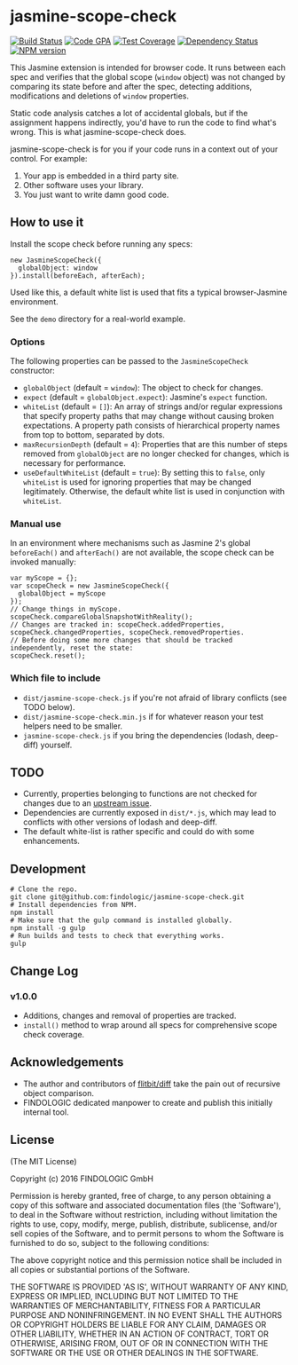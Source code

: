 # jasmine-scope-check

[![Build Status][build-image]][build-url]
[![Code GPA][gpa-image]][gpa-url]
[![Test Coverage][coverage-image]][coverage-url]
[![Dependency Status][depstat-image]][depstat-url]
[![NPM version][npm-image]][npm-url]

This Jasmine extension is intended for browser code.
It runs between each spec and verifies that the global scope (`window` object) was not changed by comparing its state
before and after the spec, detecting additions, modifications and deletions of `window` properties.

Static code analysis catches a lot of accidental globals, but if the assignment happens indirectly, you'd have to run
the code to find what's wrong. This is what jasmine-scope-check does.

jasmine-scope-check is for you if your code runs in a context out of your control. For example:

1. Your app is embedded in a third party site.
2. Other software uses your library.
3. You just want to write damn good code.

## How to use it

Install the scope check before running any specs:

```
new JasmineScopeCheck({
  globalObject: window
}).install(beforeEach, afterEach);
```

Used like this, a default white list is used that fits a typical browser-Jasmine environment.

See the `demo` directory for a real-world example.

### Options

The following properties can be passed to the `JasmineScopeCheck` constructor:

* `globalObject` (default = `window`): The object to check for changes.
* `expect` (default = `globalObject.expect`): Jasmine's `expect` function.
* `whiteList` (default = `[]`): An array of strings and/or regular expressions that specify property paths that may
  change without causing broken expectations. A property path consists of hierarchical property names from top to
  bottom, separated by dots.
* `maxRecursionDepth` (default = `4`): Properties that are this number of steps removed from `globalObject` are no
  longer checked for changes, which is necessary for performance.
* `useDefaultWhiteList` (default = `true`): By setting this to `false`, only `whiteList` is used for ignoring properties
  that may be changed legitimately. Otherwise, the default white list is used in conjunction with `whiteList`.

### Manual use

In an environment where mechanisms such as Jasmine 2's global `beforeEach()` and `afterEach()` are not available, the
scope check can be invoked manually:

```
var myScope = {};
var scopeCheck = new JasmineScopeCheck({
  globalObject = myScope
});
// Change things in myScope.
scopeCheck.compareGlobalSnapshotWithReality();
// Changes are tracked in: scopeCheck.addedProperties, scopeCheck.changedProperties, scopeCheck.removedProperties.
// Before doing some more changes that should be tracked independently, reset the state:
scopeCheck.reset();
```

### Which file to include

* `dist/jasmine-scope-check.js` if you're not afraid of library conflicts (see TODO below).
* `dist/jasmine-scope-check.min.js` if for whatever reason your test helpers need to be smaller.
* `jasmine-scope-check.js` if you bring the dependencies (lodash, deep-diff) yourself.

## TODO

* Currently, properties belonging to functions are not checked for changes due to an
  [upstream issue](https://github.com/flitbit/diff/issues/69).
* Dependencies are currently exposed in `dist/*.js`, which may lead to conflicts with other versions of lodash and
  deep-diff.
* The default white-list is rather specific and could do with some enhancements.

## Development

```
# Clone the repo.
git clone git@github.com:findologic/jasmine-scope-check.git
# Install dependencies from NPM.
npm install
# Make sure that the gulp command is installed globally.
npm install -g gulp
# Run builds and tests to check that everything works.
gulp
```
  
## Change Log

### v1.0.0

* Additions, changes and removal of properties are tracked.
* `install()` method to wrap around all specs for comprehensive scope check coverage.

## Acknowledgements

* The author and contributors of [flitbit/diff](https://github.com/flitbit/diff) take the pain out of recursive object
  comparison.
* FINDOLOGIC dedicated manpower to create and publish this initially internal tool.

## License

(The MIT License)

Copyright (c) 2016 FINDOLOGIC GmbH

Permission is hereby granted, free of charge, to any person obtaining
a copy of this software and associated documentation files (the
'Software'), to deal in the Software without restriction, including
without limitation the rights to use, copy, modify, merge, publish,
distribute, sublicense, and/or sell copies of the Software, and to
permit persons to whom the Software is furnished to do so, subject to
the following conditions:

The above copyright notice and this permission notice shall be
included in all copies or substantial portions of the Software.

THE SOFTWARE IS PROVIDED 'AS IS', WITHOUT WARRANTY OF ANY KIND,
EXPRESS OR IMPLIED, INCLUDING BUT NOT LIMITED TO THE WARRANTIES OF
MERCHANTABILITY, FITNESS FOR A PARTICULAR PURPOSE AND NONINFRINGEMENT.
IN NO EVENT SHALL THE AUTHORS OR COPYRIGHT HOLDERS BE LIABLE FOR ANY
CLAIM, DAMAGES OR OTHER LIABILITY, WHETHER IN AN ACTION OF CONTRACT,
TORT OR OTHERWISE, ARISING FROM, OUT OF OR IN CONNECTION WITH THE
SOFTWARE OR THE USE OR OTHER DEALINGS IN THE SOFTWARE.



[build-url]: https://travis-ci.org/findologic/jasmine-scope-check
[build-image]: http://img.shields.io/travis/findologic/jasmine-scope-check.png

[gpa-url]: https://codeclimate.com/github/findologic/jasmine-scope-check
[gpa-image]: https://codeclimate.com/github/findologic/jasmine-scope-check.png

[coverage-url]: https://codeclimate.com/github/findologic/jasmine-scope-check/code?sort=covered_percent&sort_direction=desc
[coverage-image]: https://codeclimate.com/github/findologic/jasmine-scope-check/coverage.png

[depstat-url]: https://david-dm.org/findologic/jasmine-scope-check
[depstat-image]: https://david-dm.org/findologic/jasmine-scope-check.png?theme=shields.io

[issues-url]: https://github.com/findologic/jasmine-scope-check/issues
[issues-image]: http://img.shields.io/github/issues/findologic/jasmine-scope-check.png

[downloads-url]: https://www.npmjs.org/package/jasmine-scope-check
[downloads-image]: http://img.shields.io/npm/dm/jasmine-scope-check.png

[npm-url]: https://www.npmjs.org/package/jasmine-scope-check
[npm-image]: https://badge.fury.io/js/jasmine-scope-check.png
